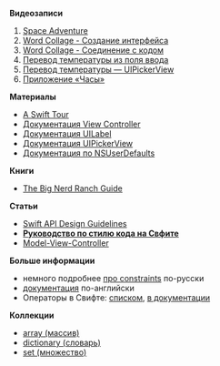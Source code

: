 **Видеозаписи**

1. [Space Adventure](https://www.youtube.com/watch?v=jyU9wOKDgIw)
1. [Word Collage - Создание интерфейса](https://www.youtube.com/watch?v=2wbiskbi3Fw)
1. [Word Collage - Соединение с кодом](https://www.youtube.com/watch?v=3a-hCFuHrAg)
1. [Перевод температуры из поля ввода](https://www.youtube.com/watch?v=_KM8VmOto54)
1. [Перевод температуры — UIPickerView](https://www.youtube.com/watch?v=6NBMx7FvhFM)
1. [Приложение «Часы»](https://www.youtube.com/watch?v=OWSBMqidEfM)

**Материалы**

* [A Swift Tour](https://developer.apple.com/library/content/documentation/Swift/Conceptual/Swift_Programming_Language/GuidedTour.html#//apple_ref/doc/uid/TP40014097-CH2-ID1)
* [Документация View Controller](https://developer.apple.com/library/content/featuredarticles/ViewControllerPGforiPhoneOS/)
* [Документация UILabel](https://developer.apple.com/reference/uikit/uilabel)
* [Документация UIPickerView](https://developer.apple.com/reference/uikit/uipickerview)
* [Документация по NSUserDefaults](https://developer.apple.com/reference/foundation/nsuserdefaults)

**Книги**

- [The Big Nerd Ranch Guide](https://www.bignerdranch.com/we-write/ios-programming/)

**Статьи**

- [Swift API Design Guidelines](https://swift.org/documentation/api-design-guidelines/)
- [**Руководство по стилю кода на Свфите**](https://github.com/raywenderlich/swift-style-guide)
- [Model-View-Controller](https://developer.apple.com/library/ios/documentation/General/Conceptual/DevPedia-CocoaCore/MVC.html)

**Больше информации**

- немного подробнее [про constraints](https://blog.m4rr.ru/all/what-is-auto-layout-interface-builder-xcode/) по-русски
- [документация](https://developer.apple.com/library/mac/documentation/UserExperience/Conceptual/AutolayoutPG/WorkingwithConstraintsinInterfaceBuidler.html#//apple_ref/doc/uid/TP40010853-CH10-SW3) по-английски
- Операторы в Свифте: [списком](http://nshipster.com/swift-operators/), [в документации](https://developer.apple.com/library/ios/documentation/Swift/Conceptual/Swift_Programming_Language/BasicOperators.html)

**Коллекции**

- [array (массив)](https://developer.apple.com/reference/swift/array)
- [dictionary (словарь)](https://developer.apple.com/reference/swift/dictionary)
- [set (множество)](https://developer.apple.com/reference/swift/set)
